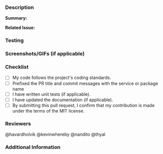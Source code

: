 ### Description

**Summary:**

<!-- Provide a brief overview of what this PR does or aims to achieve. -->

**Related Issue:**

<!-- Link to the GitHub issue that this PR addresses, if applicable. -->

### Testing

<!-- Describe the steps to test the changes made in this PR. Include details
about the test environment, any specific configurations or data required, and
the expected outcomes. -->

### Screenshots/GIFs (if applicable)

<!-- Include any screenshots or GIFs that help visualize the changes made,
especially for UI-related changes. -->

### Checklist

-   [ ] My code follows the project's coding standards.
-   [ ] Prefixed the PR title and commit messages with the service or package name
-   [ ] I have written unit tests (if applicable).
-   [ ] I have updated the documentation (if applicable).
-   [ ] By submitting this pull request, I confirm that my contribution is made
        under the terms of the MIT license.

### Reviewers

<!-- Tag the relevant team members or maintainers who should review this PR.
-->

@havardholvik
@kevinwhereby
@nandito
@thyal

### Additional Information

<!-- Add any additional information that you think is relevant for the review,
such as context, background, or links to related resources. -->
